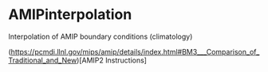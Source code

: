 # AMIPinterpolation
Interpolation of AMIP boundary conditions (climatology)

(https://pcmdi.llnl.gov/mips/amip/details/index.html#BM3___Comparison_of_Traditional_and_New)[AMIP2 Instructions]
